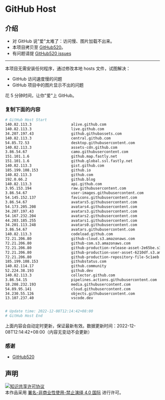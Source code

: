# GitHub Host
## 介绍
- 对 GitHub 说"爱"太难了：访问慢、图片加载不出来。
- 本项目拷贝至 [GitHub520](https://github.com/521xueweihan/GitHub520)。
- 有问题请提 [GitHub520 issues](https://github.com/521xueweihan/GitHub520/issues/new)

---

本项目无需安装任何程序，通过修改本地 hosts 文件，试图解决：
- GitHub 访问速度慢的问题
- GitHub 项目中的图片显示不出的问题

花 5 分钟时间，让你"爱"上 GitHub。

### 复制下面的内容
```bash
# GitHub Host Start
140.82.113.3                  alive.github.com
140.82.113.3                  live.github.com
34.207.197.43                 github.githubassets.com
140.82.113.3                  central.github.com
54.85.72.53                   desktop.githubusercontent.com
140.82.113.3                  assets-cdn.github.com
3.86.54.67                    camo.githubusercontent.com
151.101.1.6                   github.map.fastly.net
151.101.1.6                   github.global.ssl.fastly.net
140.82.113.3                  gist.github.com
185.199.108.153               github.io
140.82.113.3                  github.com
192.0.66.2                    github.blog
140.82.113.3                  api.github.com
3.95.153.194                  raw.githubusercontent.com
3.86.54.67                    user-images.githubusercontent.com
54.145.152.137                favicons.githubusercontent.com
3.86.54.67                    avatars5.githubusercontent.com
54.173.205.208                avatars4.githubusercontent.com
34.207.197.43                 avatars3.githubusercontent.com
54.167.232.204                avatars2.githubusercontent.com
44.203.185.255                avatars1.githubusercontent.com
34.201.113.248                avatars0.githubusercontent.com
3.86.54.67                    avatars.githubusercontent.com
140.82.113.3                  codeload.github.com
72.21.206.80                  github-cloud.s3.amazonaws.com
72.21.206.80                  github-com.s3.amazonaws.com
72.21.206.80                  github-production-release-asset-2e65be.s3.amazonaws.com
72.21.206.80                  github-production-user-asset-6210df.s3.amazonaws.com
72.21.206.80                  github-production-repository-file-5c1aeb.s3.amazonaws.com
185.199.108.153               githubstatus.com
140.82.114.17                 github.community
52.224.38.193                 github.dev
140.82.113.3                  collector.github.com
3.86.54.15                    pipelines.actions.githubusercontent.com
18.208.232.193                media.githubusercontent.com
54.89.95.141                  cloud.githubusercontent.com
34.230.55.126                 objects.githubusercontent.com
13.107.237.40                 vscode.dev


# Update time: 2022-12-08T12:14:42+08:00
# GitHub Host End

```
上面内容会自动定时更新，保证最新有效。数据更新时间：2022-12-08T12:14:42+08:00（内容无变动不会更新）

### 感谢

- [GitHub520](https://github.com/521xueweihan/GitHub520)

## 声明
<a rel="license" href="https://creativecommons.org/licenses/by-nc-nd/4.0/deed.zh"><img alt="知识共享许可协议" style="border-width: 0" src="https://licensebuttons.net/l/by-nc-nd/4.0/88x31.png"></a><br>本作品采用 <a rel="license" href="https://creativecommons.org/licenses/by-nc-nd/4.0/deed.zh">署名-非商业性使用-禁止演绎 4.0 国际</a> 进行许可。